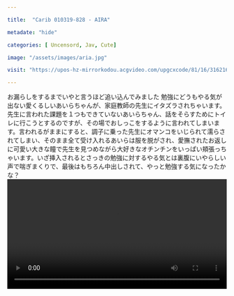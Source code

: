 ```yaml
---

title:  "Carib 010319-828 - AIRA"

metadate: "hide"

categories: [ Uncensord, Jav, Cute]

image: "/assets/images/aria.jpg"

visit: "https://upos-hz-mirrorkodou.acgvideo.com/upgcxcode/81/16/31621681/31621681-1-6.mp4?e=ig8euxZM2rNcNbug7WdVtWug7WdVNEVEuCIv29hEn0l5QK==&deadline=1546606872&gen=playurl&nbs=1&oi=1899458251&os=kodou&platform=html5&trid=21fc4232bda3475aaf9d426ff6a25ebc&uipk=5&upsig=8079953eee19f22d4f9dbc092e65c212"

---
```


お漏らしをするまでいやと言うほど追い込んでみました 勉強にどうもやる気が出ない愛くるしいあいらちゃんが、家庭教師の先生にイタズラされちゃいます。 先生に言われた課題を１つもできていないあいらちゃん、話をそらすためにトイレに行こうとするのですが、その場でおしっこをするように言われてしまいます。言われるがままにすると、調子に乗った先生にオマンコをいじられて濡らされてしまい、そのまま全て受け入れるあいらは服を脱がされ、愛撫されたお返しに可愛い大きな瞳で先生を見つめながら大好きなオチンチンをいっぱい頬張っちゃいます。いざ挿入されるとさっきの勉強に対するやる気とは裏腹にいやらしい声で喘ぎまくりで、最後はもちろん中出しされて、やっと勉強する気になったかな？
<video src="https://video.xx.fbcdn.net/v/t42.9040-2/10000000_373063093456123_5037133865177579520_n.mp4?_nc_cat=108&efg=eyJybHIiOjE1MDAsInJsYSI6NDA5NiwidmVuY29kZV90YWciOiJzdmVfaGQifQ%3D%3D&rl=1500&vabr=870&_nc_ht=video.xx&oh=f1ab4624ab57b9c9162711b8f1ad1069&oe=5C30D95D"  width="100%" controls="true" controlslist="nodownload">
your browser does not support the video tag
</video>

